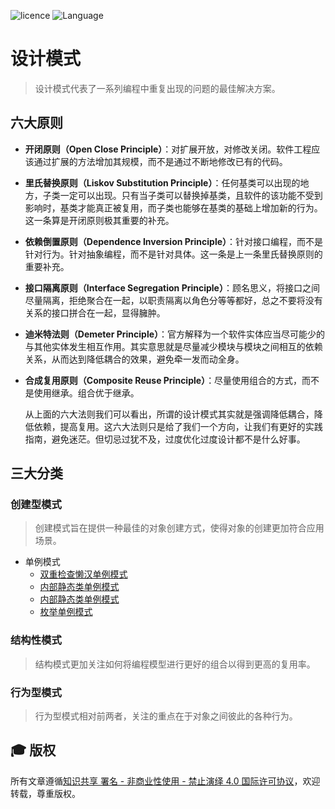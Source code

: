 ![licence](https://img.shields.io/badge/licence-BY--NC--ND%204.0-blue.svg)
![Language](https://img.shields.io/badge/Language-%E4%B8%AD%E6%96%87-red.svg)

# 设计模式

> 设计模式代表了一系列编程中重复出现的问题的最佳解决方案。

## 六大原则

- **开闭原则（Open Close Principle）**：对扩展开放，对修改关闭。软件工程应该通过扩展的方法增加其规模，而不是通过不断地修改已有的代码。
- **里氏替换原则（Liskov Substitution Principle）**：任何基类可以出现的地方，子类一定可以出现。只有当子类可以替换掉基类，且软件的该功能不受到影响时，基类才能真正被复用，而子类也能够在基类的基础上增加新的行为。这一条算是开闭原则极其重要的补充。
- **依赖倒置原则（Dependence Inversion Principle）**：针对接口编程，而不是针对行为。针对抽象编程，而不是针对具体。这一条是上一条里氏替换原则的重要补充。
- **接口隔离原则（Interface Segregation Principle）**：顾名思义，将接口之间尽量隔离，拒绝聚合在一起，以职责隔离以角色分等等都好，总之不要将没有关系的接口拼合在一起，显得臃肿。
- **迪米特法则（Demeter Principle）**：官方解释为一个软件实体应当尽可能少的与其他实体发生相互作用。其实意思就是尽量减少模块与模块之间相互的依赖关系，从而达到降低耦合的效果，避免牵一发而动全身。
- **合成复用原则（Composite Reuse Principle）**：尽量使用组合的方式，而不是使用继承。组合优于继承。

  从上面的六大法则我们可以看出，所谓的设计模式其实就是强调降低耦合，降低依赖，提高复用。这六大法则只是给了我们一个方向，让我们有更好的实践指南，避免迷茫。但切忌过犹不及，过度优化过度设计都不是什么好事。

## 三大分类

### 创建型模式

> 创建模式旨在提供一种最佳的对象创建方式，使得对象的创建更加符合应用场景。

- 单例模式
  - [双重检查懒汉单例模式](./singleton/LazyDoubleCheckSingleton.java)
  - [内部静态类单例模式](./singleton/StaticInnerClassSingleton.java)
  - [内部静态类单例模式](./singleton/HungrySingleton.java)
  - [枚举单例模式](./singleton/EnumSingleton.java)

### 结构性模式

> 结构模式更加关注如何将编程模型进行更好的组合以得到更高的复用率。

### 行为型模式

> 行为型模式相对前两者，关注的重点在于对象之间彼此的各种行为。

## :mortar_board: 版权
所有文章遵循[知识共享 署名 - 非商业性使用 - 禁止演绎 4.0 国际许可协议](https://creativecommons.org/licenses/by-nc-nd/4.0/deed.zh)，欢迎转载，尊重版权。
